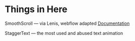 # Things in Here

SmoothScroll — via Lenis, webflow adapted
[Documentation](/src/smoothScroll/readme.md)

StaggerText — the most used and abused text animation
